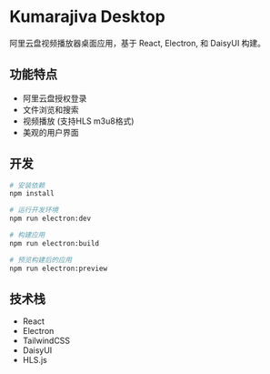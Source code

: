 # Kumarajiva Desktop

阿里云盘视频播放器桌面应用，基于 React, Electron, 和 DaisyUI 构建。

## 功能特点

- 阿里云盘授权登录
- 文件浏览和搜索
- 视频播放 (支持HLS m3u8格式)
- 美观的用户界面

## 开发

```bash
# 安装依赖
npm install

# 运行开发环境
npm run electron:dev

# 构建应用
npm run electron:build

# 预览构建后的应用
npm run electron:preview
```

## 技术栈

- React
- Electron
- TailwindCSS
- DaisyUI
- HLS.js 